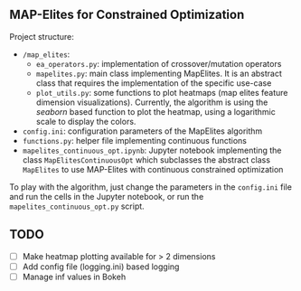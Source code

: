 ## MAP-Elites for Constrained Optimization

Project structure:

- `/map_elites`:
	- `ea_operators.py`: implementation of crossover/mutation operators
	- `mapelites.py`: main class implementing MapElites. It is an abstract class that requires the implementation of the specific use-case
	- `plot_utils.py`: some functions to plot heatmaps (map elites feature dimension visualizations). Currently, the algorithm is using the *seaborn* based function to plot the heatmap, using a logarithmic scale to display the colors.
- `config.ini`: configuration parameters of the MapElites algorithm
- `functions.py`: helper file implementing continuous functions
- `mapelites_continuous_opt.ipynb`: Jupyter notebook implementing the class `MapElitesContinuousOpt` which subclasses the abstract class `MapElites` to use MAP-Elites with continuous constrained optimization

To play with the algorithm, just change the parameters in the `config.ini` file and run the cells in the Jupyter notebook, or run the `mapelites_continuous_opt.py` script.

## TODO

- [ ] Make heatmap plotting available for > 2 dimensions
- [ ] Add config file (logging.ini) based logging
- [ ] Manage inf values in Bokeh
